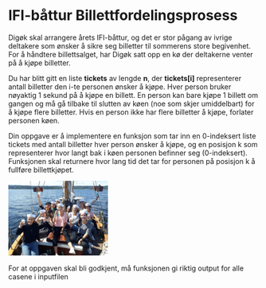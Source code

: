 # IFI-båttur Billettfordelingsprosess

Digøk skal arrangere årets IFI-båttur, og det er stor pågang av ivrige deltakere som ønsker å sikre seg billetter til sommerens store begivenhet. For å håndtere billettsalget, har Digøk satt opp en kø der deltakerne venter på å kjøpe billetter.

Du har blitt gitt en liste **tickets** av lengde **n**, der **tickets[i]** representerer antall billetter den i-te personen ønsker å kjøpe. Hver person bruker nøyaktig 1 sekund på å kjøpe en billett. En person kan bare kjøpe 1 billett om gangen og må gå tilbake til slutten av køen (noe som skjer umiddelbart) for å kjøpe flere billetter. Hvis en person ikke har flere billetter å kjøpe, forlater personen køen.

Din oppgave er å implementere en funksjon som tar inn en 0-indeksert liste tickets med antall billetter hver person ønsker å kjøpe, og en posisjon k som representerer hvor langt bak i køen personen befinner seg (0-indeksert). Funksjonen skal returnere hvor lang tid det tar for personen på posisjon k å fullføre billettkjøpet.

<img src="img.jpg" alt="Alt Text" width="200">

For at oppgaven skal bli godkjent, må funksjonen gi riktig output for alle casene i inputfilen



